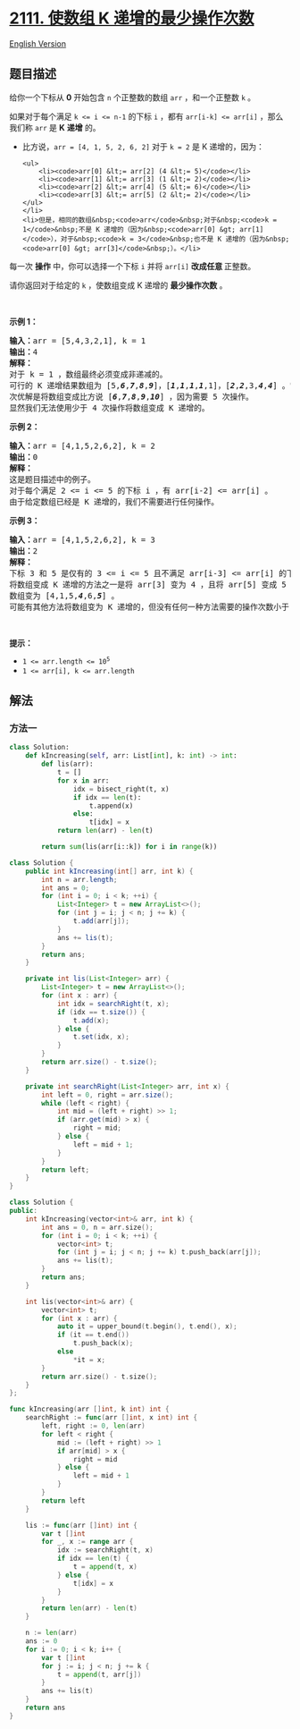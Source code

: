 # [2111. 使数组 K 递增的最少操作次数](https://leetcode.cn/problems/minimum-operations-to-make-the-array-k-increasing)

[English Version](/solution/2100-2199/2111.Minimum%20Operations%20to%20Make%20the%20Array%20K-Increasing/README_EN.md)

<!-- tags:数组,二分查找 -->

<!-- difficulty:困难 -->

## 题目描述

<!-- 这里写题目描述 -->

<p>给你一个下标从 <strong>0</strong>&nbsp;开始包含 <code>n</code>&nbsp;个正整数的数组&nbsp;<code>arr</code>&nbsp;，和一个正整数&nbsp;<code>k</code>&nbsp;。</p>

<p>如果对于每个满足&nbsp;<code>k &lt;= i &lt;= n-1</code>&nbsp;的下标&nbsp;<code>i</code>&nbsp;，都有&nbsp;<code>arr[i-k] &lt;= arr[i]</code>&nbsp;，那么我们称&nbsp;<code>arr</code>&nbsp;是 <strong>K</strong>&nbsp;<strong>递增</strong> 的。</p>

<ul>
	<li>比方说，<code>arr = [4, 1, 5, 2, 6, 2]</code>&nbsp;对于&nbsp;<code>k = 2</code>&nbsp;是 K 递增的，因为：

    <ul>
    	<li><code>arr[0] &lt;= arr[2] (4 &lt;= 5)</code></li>
    	<li><code>arr[1] &lt;= arr[3] (1 &lt;= 2)</code></li>
    	<li><code>arr[2] &lt;= arr[4] (5 &lt;= 6)</code></li>
    	<li><code>arr[3] &lt;= arr[5] (2 &lt;= 2)</code></li>
    </ul>
    </li>
    <li>但是，相同的数组&nbsp;<code>arr</code>&nbsp;对于&nbsp;<code>k = 1</code>&nbsp;不是 K 递增的（因为&nbsp;<code>arr[0] &gt; arr[1]</code>），对于&nbsp;<code>k = 3</code>&nbsp;也不是 K 递增的（因为&nbsp;<code>arr[0] &gt; arr[3]</code>&nbsp;）。</li>

</ul>

<p>每一次 <strong>操作</strong>&nbsp;中，你可以选择一个下标&nbsp;<code>i</code> 并将&nbsp;<code>arr[i]</code> <strong>改成任意&nbsp;</strong>正整数。</p>

<p>请你返回对于给定的 <code>k</code>&nbsp;，使数组变成 K 递增的 <strong>最少操作次数</strong>&nbsp;。</p>

<p>&nbsp;</p>

<p><strong>示例 1：</strong></p>

<pre><b>输入：</b>arr = [5,4,3,2,1], k = 1
<b>输出：</b>4
<strong>解释：
</strong>对于 k = 1 ，数组最终必须变成非递减的。
可行的 K 递增结果数组为 [5,<em><strong>6</strong></em>,<em><strong>7</strong></em>,<em><strong>8</strong></em>,<em><strong>9</strong></em>]，[<em><strong>1</strong></em>,<em><strong>1</strong></em>,<em><strong>1</strong></em>,<em><strong>1</strong></em>,1]，[<em><strong>2</strong></em>,<em><strong>2</strong></em>,3,<em><strong>4</strong></em>,<em><strong>4</strong></em>] 。它们都需要 4 次操作。
次优解是将数组变成比方说 [<em><strong>6</strong></em>,<em><strong>7</strong></em>,<em><strong>8</strong></em>,<em><strong>9</strong></em>,<em><strong>10</strong></em>] ，因为需要 5 次操作。
显然我们无法使用少于 4 次操作将数组变成 K 递增的。
</pre>

<p><strong>示例 2：</strong></p>

<pre><b>输入：</b>arr = [4,1,5,2,6,2], k = 2
<b>输出：</b>0
<strong>解释：</strong>
这是题目描述中的例子。
对于每个满足 2 &lt;= i &lt;= 5 的下标 i ，有 arr[i-2] &lt;=<b> </b>arr[i] 。
由于给定数组已经是 K 递增的，我们不需要进行任何操作。</pre>

<p><strong>示例 3：</strong></p>

<pre><strong>输入：</strong>arr = [4,1,5,2,6,2], k = 3
<b>输出：</b>2
<strong>解释：</strong>
下标 3 和 5 是仅有的 3 &lt;= i &lt;= 5 且不满足 arr[i-3] &lt;= arr[i] 的下标。
将数组变成 K 递增的方法之一是将 arr[3] 变为 4 ，且将 arr[5] 变成 5 。
数组变为 [4,1,5,<em><strong>4</strong></em>,6,<em><strong>5</strong></em>] 。
可能有其他方法将数组变为 K 递增的，但没有任何一种方法需要的操作次数小于 2 次。
</pre>

<p>&nbsp;</p>

<p><strong>提示：</strong></p>

<ul>
	<li><code>1 &lt;= arr.length &lt;= 10<sup>5</sup></code></li>
	<li><code>1 &lt;= arr[i], k &lt;= arr.length</code></li>
</ul>

## 解法

### 方法一

<!-- tabs:start -->

```python
class Solution:
    def kIncreasing(self, arr: List[int], k: int) -> int:
        def lis(arr):
            t = []
            for x in arr:
                idx = bisect_right(t, x)
                if idx == len(t):
                    t.append(x)
                else:
                    t[idx] = x
            return len(arr) - len(t)

        return sum(lis(arr[i::k]) for i in range(k))
```

```java
class Solution {
    public int kIncreasing(int[] arr, int k) {
        int n = arr.length;
        int ans = 0;
        for (int i = 0; i < k; ++i) {
            List<Integer> t = new ArrayList<>();
            for (int j = i; j < n; j += k) {
                t.add(arr[j]);
            }
            ans += lis(t);
        }
        return ans;
    }

    private int lis(List<Integer> arr) {
        List<Integer> t = new ArrayList<>();
        for (int x : arr) {
            int idx = searchRight(t, x);
            if (idx == t.size()) {
                t.add(x);
            } else {
                t.set(idx, x);
            }
        }
        return arr.size() - t.size();
    }

    private int searchRight(List<Integer> arr, int x) {
        int left = 0, right = arr.size();
        while (left < right) {
            int mid = (left + right) >> 1;
            if (arr.get(mid) > x) {
                right = mid;
            } else {
                left = mid + 1;
            }
        }
        return left;
    }
}
```

```cpp
class Solution {
public:
    int kIncreasing(vector<int>& arr, int k) {
        int ans = 0, n = arr.size();
        for (int i = 0; i < k; ++i) {
            vector<int> t;
            for (int j = i; j < n; j += k) t.push_back(arr[j]);
            ans += lis(t);
        }
        return ans;
    }

    int lis(vector<int>& arr) {
        vector<int> t;
        for (int x : arr) {
            auto it = upper_bound(t.begin(), t.end(), x);
            if (it == t.end())
                t.push_back(x);
            else
                *it = x;
        }
        return arr.size() - t.size();
    }
};
```

```go
func kIncreasing(arr []int, k int) int {
	searchRight := func(arr []int, x int) int {
		left, right := 0, len(arr)
		for left < right {
			mid := (left + right) >> 1
			if arr[mid] > x {
				right = mid
			} else {
				left = mid + 1
			}
		}
		return left
	}

	lis := func(arr []int) int {
		var t []int
		for _, x := range arr {
			idx := searchRight(t, x)
			if idx == len(t) {
				t = append(t, x)
			} else {
				t[idx] = x
			}
		}
		return len(arr) - len(t)
	}

	n := len(arr)
	ans := 0
	for i := 0; i < k; i++ {
		var t []int
		for j := i; j < n; j += k {
			t = append(t, arr[j])
		}
		ans += lis(t)
	}
	return ans
}
```

<!-- tabs:end -->

<!-- end -->
